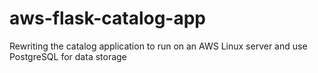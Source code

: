 # aws-flask-catalog-app
Rewriting the catalog application to run on an AWS Linux server and use PostgreSQL for data storage
